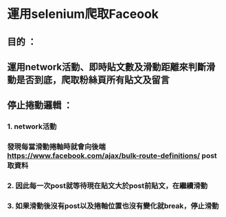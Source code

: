 # 運用selenium爬取Faceook

## 目的 ：

## 運用network活動、即時貼文數及滑動距離來判斷滑動是否到底，爬取粉絲頁所有貼文及留言

## 停止捲動邏輯 ：

### 1. network活動
### 發現每當滑動捲軸時就會向後端 https://www.facebook.com/ajax/bulk-route-definitions/ post取資料

### 2. 因此每一次post就等待現在貼文大於post前貼文，在繼續滑動

### 3. 如果滑動後沒有post以及捲軸位置也沒有變化就break，停止滑動

